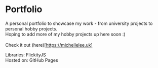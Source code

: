 # Portfolio
A personal portfolio to showcase my work - from university projects to personal hobby projects. </br>
Hoping to add more of my hobby projects up here soon :)
</br></br>
Check it out (here)[https://michellelee.uk]


Libraries: FlickityJS </br>
Hosted on: GitHub Pages </br>
